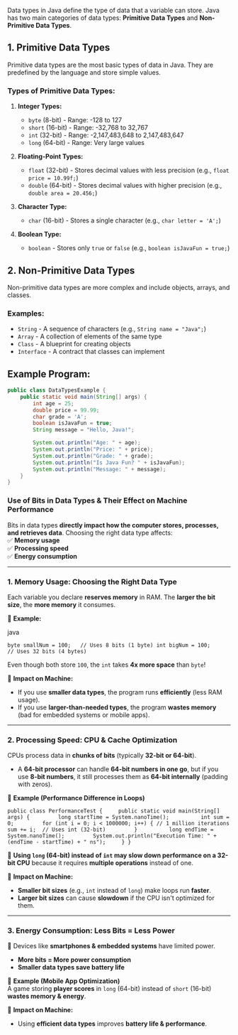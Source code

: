 
Data types in Java define the type of data that a variable can store. Java has two main categories of data types: **Primitive Data Types** and **Non-Primitive Data Types**.

## 1. Primitive Data Types

Primitive data types are the most basic types of data in Java. They are predefined by the language and store simple values.

### Types of Primitive Data Types:

1. **Integer Types:**
    
    - `byte` (8-bit) - Range: -128 to 127
    - `short` (16-bit) - Range: -32,768 to 32,767
    - `int` (32-bit) - Range: -2,147,483,648 to 2,147,483,647
    - `long` (64-bit) - Range: Very large values
2. **Floating-Point Types:**
    
    - `float` (32-bit) - Stores decimal values with less precision (e.g., `float price = 10.99f;`)
    - `double` (64-bit) - Stores decimal values with higher precision (e.g., `double area = 20.456;`)
3. **Character Type:**
    
    - `char` (16-bit) - Stores a single character (e.g., `char letter = 'A';`)
4. **Boolean Type:**
    
    - `boolean` - Stores only `true` or `false` (e.g., `boolean isJavaFun = true;`)

## 2. Non-Primitive Data Types

Non-primitive data types are more complex and include objects, arrays, and classes.

### Examples:

- `String` - A sequence of characters (e.g., `String name = "Java";`)
- `Array` - A collection of elements of the same type
- `Class` - A blueprint for creating objects
- `Interface` - A contract that classes can implement

## Example Program:

```java
public class DataTypesExample {
    public static void main(String[] args) {
        int age = 25;
        double price = 99.99;
        char grade = 'A';
        boolean isJavaFun = true;
        String message = "Hello, Java!";

        System.out.println("Age: " + age);
        System.out.println("Price: " + price);
        System.out.println("Grade: " + grade);
        System.out.println("Is Java Fun? " + isJavaFun);
        System.out.println("Message: " + message);
    }
}
```


### **Use of Bits in Data Types & Their Effect on Machine Performance**

Bits in data types **directly impact how the computer stores, processes, and retrieves data**. Choosing the right data type affects:  
✅ **Memory usage**  
✅ **Processing speed**  
✅ **Energy consumption**

---

### **1. Memory Usage: Choosing the Right Data Type**

Each variable you declare **reserves memory** in RAM. The **larger the bit size**, the **more memory** it consumes.

🔹 **Example:**

java



`byte smallNum = 100;   // Uses 8 bits (1 byte) int bigNum = 100;      // Uses 32 bits (4 bytes)`

Even though both store `100`, the `int` takes **4x more space** than `byte`!

🚀 **Impact on Machine:**

- If you use **smaller data types**, the program runs **efficiently** (less RAM usage).
- If you use **larger-than-needed types**, the program **wastes memory** (bad for embedded systems or mobile apps).

---

### **2. Processing Speed: CPU & Cache Optimization**

CPUs process data in **chunks of bits** (typically **32-bit or 64-bit**).

- A **64-bit processor** can handle **64-bit numbers in one go**, but if you use **8-bit numbers**, it still processes them as **64-bit internally** (padding with zeros).

🔹 **Example (Performance Difference in Loops)**



`public class PerformanceTest {     public static void main(String[] args) {         long startTime = System.nanoTime();          int sum = 0;         for (int i = 0; i < 1000000; i++) { // 1 million iterations             sum += i;  // Uses int (32-bit)         }          long endTime = System.nanoTime();         System.out.println("Execution Time: " + (endTime - startTime) + " ns");     } }`

📌 **Using `long` (64-bit) instead of `int` may slow down performance on a 32-bit CPU** because it requires **multiple operations** instead of one.

🚀 **Impact on Machine:**

- **Smaller bit sizes** (e.g., `int` instead of `long`) make loops run **faster**.
- **Larger bit sizes** can cause **slowdown** if the CPU isn't optimized for them.

---

### **3. Energy Consumption: Less Bits = Less Power**

📌 Devices like **smartphones & embedded systems** have limited power.

- **More bits = More power consumption**
- **Smaller data types save battery life**

🔹 **Example (Mobile App Optimization)**  
A game storing **player scores** in `long` (64-bit) instead of `short` (16-bit) **wastes memory & energy**.

🚀 **Impact on Machine:**

- Using **efficient data types** improves **battery life & performance**.
